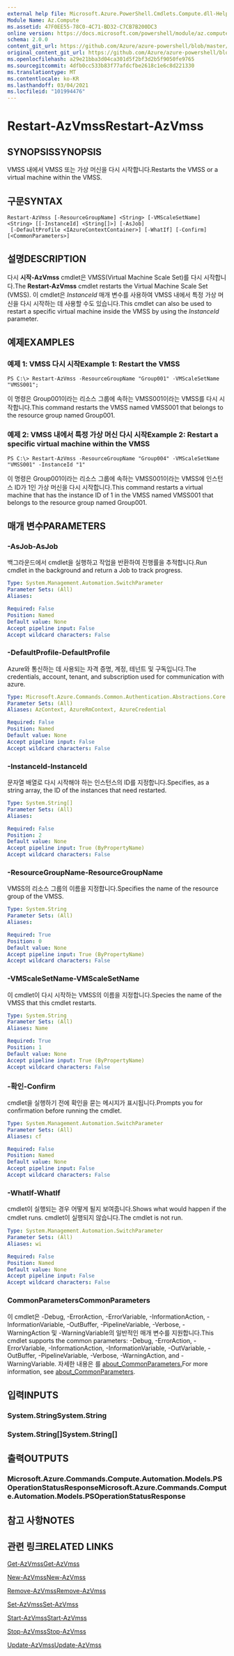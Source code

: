 ```yaml
---
external help file: Microsoft.Azure.PowerShell.Cmdlets.Compute.dll-Help.xml
Module Name: Az.Compute
ms.assetid: 47F0EE55-78C0-4C71-BD32-C7CB7B200DC3
online version: https://docs.microsoft.com/powershell/module/az.compute/restart-azvmss
schema: 2.0.0
content_git_url: https://github.com/Azure/azure-powershell/blob/master/src/Compute/Compute/help/Restart-AzVmss.md
original_content_git_url: https://github.com/Azure/azure-powershell/blob/master/src/Compute/Compute/help/Restart-AzVmss.md
ms.openlocfilehash: a29e21bba3d04ca301d5f2bf3d2b5f9050fe9765
ms.sourcegitcommit: 4dfb0cc533b83f77afdcfbe2618c1e6c8d221330
ms.translationtype: MT
ms.contentlocale: ko-KR
ms.lasthandoff: 03/04/2021
ms.locfileid: "101994476"
---
```

# <span data-ttu-id="c9d76-101">Restart-AzVmss</span><span class="sxs-lookup"><span data-stu-id="c9d76-101">Restart-AzVmss</span></span>

## <span data-ttu-id="c9d76-102">SYNOPSIS</span><span class="sxs-lookup"><span data-stu-id="c9d76-102">SYNOPSIS</span></span>
<span data-ttu-id="c9d76-103">VMSS 내에서 VMSS 또는 가상 머신을 다시 시작합니다.</span><span class="sxs-lookup"><span data-stu-id="c9d76-103">Restarts the VMSS or a virtual machine within the VMSS.</span></span>

## <span data-ttu-id="c9d76-104">구문</span><span class="sxs-lookup"><span data-stu-id="c9d76-104">SYNTAX</span></span>

```
Restart-AzVmss [-ResourceGroupName] <String> [-VMScaleSetName] <String> [[-InstanceId] <String[]>] [-AsJob]
 [-DefaultProfile <IAzureContextContainer>] [-WhatIf] [-Confirm] [<CommonParameters>]
```

## <span data-ttu-id="c9d76-105">설명</span><span class="sxs-lookup"><span data-stu-id="c9d76-105">DESCRIPTION</span></span>
<span data-ttu-id="c9d76-106">다시 **시작-AzVmss** cmdlet은 VMSS(Virtual Machine Scale Set)를 다시 시작합니다.</span><span class="sxs-lookup"><span data-stu-id="c9d76-106">The **Restart-AzVmss** cmdlet restarts the Virtual Machine Scale Set (VMSS).</span></span>
<span data-ttu-id="c9d76-107">이 cmdlet은 *InstanceId* 매개 변수를 사용하여 VMSS 내에서 특정 가상 머신을 다시 시작하는 데 사용할 수도 있습니다.</span><span class="sxs-lookup"><span data-stu-id="c9d76-107">This cmdlet can also be used to restart a specific virtual machine inside the VMSS by using the *InstanceId* parameter.</span></span>

## <span data-ttu-id="c9d76-108">예제</span><span class="sxs-lookup"><span data-stu-id="c9d76-108">EXAMPLES</span></span>

### <span data-ttu-id="c9d76-109">예제 1: VMSS 다시 시작</span><span class="sxs-lookup"><span data-stu-id="c9d76-109">Example 1: Restart the VMSS</span></span>
```
PS C:\> Restart-AzVmss -ResourceGroupName "Group001" -VMScaleSetName "VMSS001";
```

<span data-ttu-id="c9d76-110">이 명령은 Group001이라는 리소스 그룹에 속하는 VMSS001이라는 VMSS를 다시 시작합니다.</span><span class="sxs-lookup"><span data-stu-id="c9d76-110">This command restarts the VMSS named VMSS001 that belongs to the resource group named Group001.</span></span>

### <span data-ttu-id="c9d76-111">예제 2: VMSS 내에서 특정 가상 머신 다시 시작</span><span class="sxs-lookup"><span data-stu-id="c9d76-111">Example 2: Restart a specific virtual machine within the VMSS</span></span>
```
PS C:\> Restart-AzVmss -ResourceGroupName "Group004" -VMScaleSetName "VMSS001" -InstanceId "1"
```

<span data-ttu-id="c9d76-112">이 명령은 Group001이라는 리소스 그룹에 속하는 VMSS001이라는 VMSS에 인스턴스 ID가 1인 가상 머신을 다시 시작합니다.</span><span class="sxs-lookup"><span data-stu-id="c9d76-112">This command restarts a virtual machine that has the instance ID of 1 in the VMSS named VMSS001 that belongs to the resource group named Group001.</span></span>

## <span data-ttu-id="c9d76-113">매개 변수</span><span class="sxs-lookup"><span data-stu-id="c9d76-113">PARAMETERS</span></span>

### <span data-ttu-id="c9d76-114">-AsJob</span><span class="sxs-lookup"><span data-stu-id="c9d76-114">-AsJob</span></span>
<span data-ttu-id="c9d76-115">백그라운드에서 cmdlet을 실행하고 작업을 반환하여 진행률을 추적합니다.</span><span class="sxs-lookup"><span data-stu-id="c9d76-115">Run cmdlet in the background and return a Job to track progress.</span></span>

```yaml
Type: System.Management.Automation.SwitchParameter
Parameter Sets: (All)
Aliases:

Required: False
Position: Named
Default value: None
Accept pipeline input: False
Accept wildcard characters: False
```

### <span data-ttu-id="c9d76-116">-DefaultProfile</span><span class="sxs-lookup"><span data-stu-id="c9d76-116">-DefaultProfile</span></span>
<span data-ttu-id="c9d76-117">Azure와 통신하는 데 사용되는 자격 증명, 계정, 테넌트 및 구독입니다.</span><span class="sxs-lookup"><span data-stu-id="c9d76-117">The credentials, account, tenant, and subscription used for communication with azure.</span></span>

```yaml
Type: Microsoft.Azure.Commands.Common.Authentication.Abstractions.Core.IAzureContextContainer
Parameter Sets: (All)
Aliases: AzContext, AzureRmContext, AzureCredential

Required: False
Position: Named
Default value: None
Accept pipeline input: False
Accept wildcard characters: False
```

### <span data-ttu-id="c9d76-118">-InstanceId</span><span class="sxs-lookup"><span data-stu-id="c9d76-118">-InstanceId</span></span>
<span data-ttu-id="c9d76-119">문자열 배열로 다시 시작해야 하는 인스턴스의 ID를 지정합니다.</span><span class="sxs-lookup"><span data-stu-id="c9d76-119">Specifies, as a string array, the ID of the instances that need restarted.</span></span>

```yaml
Type: System.String[]
Parameter Sets: (All)
Aliases:

Required: False
Position: 2
Default value: None
Accept pipeline input: True (ByPropertyName)
Accept wildcard characters: False
```

### <span data-ttu-id="c9d76-120">-ResourceGroupName</span><span class="sxs-lookup"><span data-stu-id="c9d76-120">-ResourceGroupName</span></span>
<span data-ttu-id="c9d76-121">VMSS의 리소스 그룹의 이름을 지정합니다.</span><span class="sxs-lookup"><span data-stu-id="c9d76-121">Specifies the name of the resource group of the VMSS.</span></span>

```yaml
Type: System.String
Parameter Sets: (All)
Aliases:

Required: True
Position: 0
Default value: None
Accept pipeline input: True (ByPropertyName)
Accept wildcard characters: False
```

### <span data-ttu-id="c9d76-122">-VMScaleSetName</span><span class="sxs-lookup"><span data-stu-id="c9d76-122">-VMScaleSetName</span></span>
<span data-ttu-id="c9d76-123">이 cmdlet이 다시 시작하는 VMSS의 이름을 지정합니다.</span><span class="sxs-lookup"><span data-stu-id="c9d76-123">Species the name of the VMSS that this cmdlet restarts.</span></span>

```yaml
Type: System.String
Parameter Sets: (All)
Aliases: Name

Required: True
Position: 1
Default value: None
Accept pipeline input: True (ByPropertyName)
Accept wildcard characters: False
```

### <span data-ttu-id="c9d76-124">-확인</span><span class="sxs-lookup"><span data-stu-id="c9d76-124">-Confirm</span></span>
<span data-ttu-id="c9d76-125">cmdlet을 실행하기 전에 확인을 묻는 메시지가 표시됩니다.</span><span class="sxs-lookup"><span data-stu-id="c9d76-125">Prompts you for confirmation before running the cmdlet.</span></span>

```yaml
Type: System.Management.Automation.SwitchParameter
Parameter Sets: (All)
Aliases: cf

Required: False
Position: Named
Default value: None
Accept pipeline input: False
Accept wildcard characters: False
```

### <span data-ttu-id="c9d76-126">-WhatIf</span><span class="sxs-lookup"><span data-stu-id="c9d76-126">-WhatIf</span></span>
<span data-ttu-id="c9d76-127">cmdlet이 실행되는 경우 어떻게 될지 보여줍니다.</span><span class="sxs-lookup"><span data-stu-id="c9d76-127">Shows what would happen if the cmdlet runs.</span></span> <span data-ttu-id="c9d76-128">cmdlet이 실행되지 않습니다.</span><span class="sxs-lookup"><span data-stu-id="c9d76-128">The cmdlet is not run.</span></span>

```yaml
Type: System.Management.Automation.SwitchParameter
Parameter Sets: (All)
Aliases: wi

Required: False
Position: Named
Default value: None
Accept pipeline input: False
Accept wildcard characters: False
```

### <span data-ttu-id="c9d76-129">CommonParameters</span><span class="sxs-lookup"><span data-stu-id="c9d76-129">CommonParameters</span></span>
<span data-ttu-id="c9d76-130">이 cmdlet은 -Debug, -ErrorAction, -ErrorVariable, -InformationAction, -InformationVariable, -OutBuffer, -PipelineVariable, -Verbose, -WarningAction 및 -WarningVariable의 일반적인 매개 변수를 지원합니다.</span><span class="sxs-lookup"><span data-stu-id="c9d76-130">This cmdlet supports the common parameters: -Debug, -ErrorAction, -ErrorVariable, -InformationAction, -InformationVariable, -OutVariable, -OutBuffer, -PipelineVariable, -Verbose, -WarningAction, and -WarningVariable.</span></span> <span data-ttu-id="c9d76-131">자세한 내용은 를 [about_CommonParameters.](http://go.microsoft.com/fwlink/?LinkID=113216)</span><span class="sxs-lookup"><span data-stu-id="c9d76-131">For more information, see [about_CommonParameters](http://go.microsoft.com/fwlink/?LinkID=113216).</span></span>

## <span data-ttu-id="c9d76-132">입력</span><span class="sxs-lookup"><span data-stu-id="c9d76-132">INPUTS</span></span>

### <span data-ttu-id="c9d76-133">System.String</span><span class="sxs-lookup"><span data-stu-id="c9d76-133">System.String</span></span>

### <span data-ttu-id="c9d76-134">System.String[]</span><span class="sxs-lookup"><span data-stu-id="c9d76-134">System.String[]</span></span>

## <span data-ttu-id="c9d76-135">출력</span><span class="sxs-lookup"><span data-stu-id="c9d76-135">OUTPUTS</span></span>

### <span data-ttu-id="c9d76-136">Microsoft.Azure.Commands.Compute.Automation.Models.PSOperationStatusResponse</span><span class="sxs-lookup"><span data-stu-id="c9d76-136">Microsoft.Azure.Commands.Compute.Automation.Models.PSOperationStatusResponse</span></span>

## <span data-ttu-id="c9d76-137">참고 사항</span><span class="sxs-lookup"><span data-stu-id="c9d76-137">NOTES</span></span>

## <span data-ttu-id="c9d76-138">관련 링크</span><span class="sxs-lookup"><span data-stu-id="c9d76-138">RELATED LINKS</span></span>

[<span data-ttu-id="c9d76-139">Get-AzVmss</span><span class="sxs-lookup"><span data-stu-id="c9d76-139">Get-AzVmss</span></span>](./Get-AzVmss.md)

[<span data-ttu-id="c9d76-140">New-AzVmss</span><span class="sxs-lookup"><span data-stu-id="c9d76-140">New-AzVmss</span></span>](./New-AzVmss.md)

[<span data-ttu-id="c9d76-141">Remove-AzVmss</span><span class="sxs-lookup"><span data-stu-id="c9d76-141">Remove-AzVmss</span></span>](./Remove-AzVmss.md)

[<span data-ttu-id="c9d76-142">Set-AzVmss</span><span class="sxs-lookup"><span data-stu-id="c9d76-142">Set-AzVmss</span></span>](./Set-AzVmss.md)

[<span data-ttu-id="c9d76-143">Start-AzVmss</span><span class="sxs-lookup"><span data-stu-id="c9d76-143">Start-AzVmss</span></span>](./Start-AzVmss.md)

[<span data-ttu-id="c9d76-144">Stop-AzVmss</span><span class="sxs-lookup"><span data-stu-id="c9d76-144">Stop-AzVmss</span></span>](./Stop-AzVmss.md)

[<span data-ttu-id="c9d76-145">Update-AzVmss</span><span class="sxs-lookup"><span data-stu-id="c9d76-145">Update-AzVmss</span></span>](./Update-AzVmss.md)


